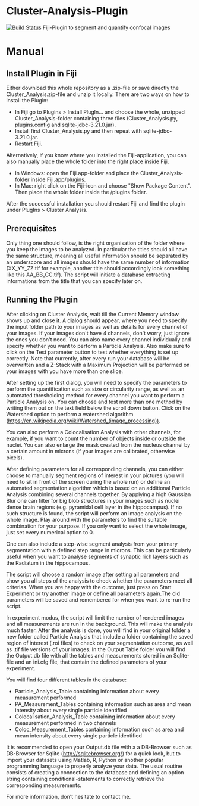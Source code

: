 # Cluster-Analysis-Plugin
[![Build Status](https://travis-ci.org/dcolam/Cluster-Analysis-Plugin.svg?branch=master)](https://travis-ci.org/dcolam/Cluster-Analysis-Plugin)
Fiji-Plugin to segment and quantify confocal images

# Manual
## Install Plugin in Fiji
Either download this whole repository as a .zip-file or save directly the Cluster_Analysis.zip-file and unzip it locally. There are two ways on how to install the Plugin:

- In Fiji go to Plugins > Install PlugIn... and choose the whole, unzipped Cluster_Analysis-folder containing three files (Cluster_Analysis.py, plugins.config and sqlite-jdbc-3.21.0.jar). 
- Install first Cluster_Analysis.py and then repeat with sqlite-jdbc-3.21.0.jar. 
- Restart Fiji.

Alternatively, if you know where you installed the Fiji-application, you can also manually place the whole folder into the right place inside Fiji.

- In Windows: open the Fiji.app-folder and place the Cluster_Analysis-folder inside Fiji.app/plugins.
- In Mac: right click on the Fiji-icon and choose "Show Package Content". Then place the whole folder inside the /plugins folder.

After the successful installation you should restart Fiji and find the plugin under PlugIns > Cluster Analysis.

## Prerequisites
Only thing one should follow, is the right organisation of the folder where you keep the images to be analyzed. In particular the titles should all have the same structure, meaning all useful information should be separated by an underscore and all images should have the same number of information (XX_YY_ZZ.tif for example, another title should accordingly look something like this AA_BB_CC.tif).
The script will initiate a database extracting informations from the title that you can specify later on.

## Running the Plugin
After clicking on Cluster Analysis, wait till the Current Memory window shows up and close it. A dialog should appear, where you need to specify the input folder path to your images as well as details for every channel of your images. If your images don't have 4 channels, don't worry, just ignore the ones you don't need. You can also name every channel individually and specify whether you want to perform a Particle Analysis. Also make sure to click on the Test parameter button to test whether everything is set up correctly. Note that currently, after every run your database will be overwritten and a Z-Stack with a Maximum Projection will be performed on your images with you have more than one slice.

After setting up the first dialog, you will need to specify the parameters to perform the quantification such as size or circularity range, as well as an automated thresholding method for every channel you want to perform a Particle Analysis on. You can choose and test more than one method by writing them out on the text field below the scroll down button. Click on the Watershed option to perform a watershed algorithm (https://en.wikipedia.org/wiki/Watershed_(image_processing)).

You can also perform a Colocalisation Analysis with other channels, for example, if you want to count the number of objects inside or outside the nuclei. You can also enlarge the mask created from the nucleus channel by a certain amount in microns (if your images are calibrated, otherwise pixels). 

After defining parameters for all corresponding channels, you can either choose to manually segment regions of interest in your pictures (you will need to sit in front of the screen during the whole run) or define an automated segmentation algorithm which is based on an additional Particle Analysis combining several channels together. By applying a high Gaussian Blur one can filter for big blob structures in your images such as nuclei dense brain regions (e.g. pyramidal cell layer in the hippocampus). If no such structure is found, the script will perform an image analysis on the whole image. Play around with the parameters to find the suitable combination for your purpose. If you only want to select the whole image, just set every numerical option to 0. 

One can also include a step-wise segment analysis from your primary segmentation with a defined step range in microns. This can be particularly useful when you want to analyse segments of synaptic rich layers such as the Radiatum in the hippocampus.

The script will choose a random image after setting all parameters and show you all steps of the analysis to check whether the parameters meet all criterias. When you are happy with the outcome, just press on Start Experiment or try another image or define all parameters again.The old parameters will be saved and remembered for when you want to re-run the script.

In experiment modus, the script will limit the number of rendered images and all measurements are run in the background. This will make the analysis much faster. After the analysis is done, you will find in your original folder a new folder called Particle Analysis that include a folder containing the saved region of interest (.roi files) to check on your segmentation outcome, as well as .tif file versions of your images. In the Output Table folder you will find the Output.db file with all the tables and measurements stored in an Sqlite-file and an ini.cfg file, that contain the defined parameters of your experiment.

You will find four different tables in the database:
- Particle_Analysis_Table containing information about every measurement performed
- PA_Measurement_Tables containing information such as area and mean intensity about every single particle identified
- Colocalisation_Analysis_Table containing information about every measurement performed in two channels
- Coloc_Measurement_Tables containing information such as area and mean intensity about every single particle identified

It is recommended to open your Output.db file with a a DB-Browser such as DB-Browser for Sqlite (http://sqlitebrowser.org/) for a quick look, but to import your datasets using Matlab, R, Python or another popular programming language to properly analyze your data. The usual routine consists of creating a connection to the database and defining an option string containing conditional-statements to correctly retrieve the corresponding measurements.

For more information, don't hesitate to contact me.
